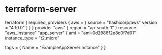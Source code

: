 # terraform-server


terraform {
  required_providers {
    aws = {
      source = "hashicorp/aws"
      version = "4.10.0"
    }
  }
}
provider "aws" {
  region  = "ap-south-1" 
}
resource "aws_instance" "app_server" {
  ami           = "ami-0d2986f2e8c0f7d01"  
  instance_type = "t2.micro"      

  tags = {
    Name = "ExampleAppServerInstance"
  }
}
